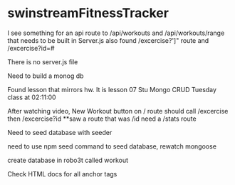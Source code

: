 # swinstreamFitnessTracker


I see something for an api route to /api/workouts and /api/workouts/range that needs to be built in Server.js
also found /excercise?']" route and /excercise?id=#

There is no server.js file


Need to build a monog db

Found lesson that mirrors hw.  It is lesson 07 Stu Mongo CRUD Tuesday class at 02:11:00

After watching video, New Workout button on / route should call /excercise then /excercise?id **saw a route that was /id  need a /stats route

Need to seed database with seeder

need to use npm seed command to seed database, rewatch mongoose

create database in robo3t called workout

Check HTML docs for all anchor tags



